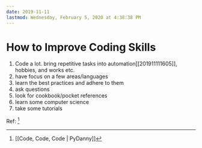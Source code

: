 ```yaml
---
date: 2019-11-11
lastmod: Wednesday, February 5, 2020 at 4:38:38 PM
---
```

# How to Improve Coding Skills

1. Code a lot. bring repetitive tasks into automation[[201911111605]], hobbies, and works etc.
2. have focus on a few areas/languages
3. learn the best practices and adhere to them
4. ask questions
5. look for cookbook/pocket references
6. learn some computer science
7. take some tutorials

Ref: [^DB3664E40EF2]


[^DB3664E40EF2]: [[Code, Code, Code | PyDanny]]
